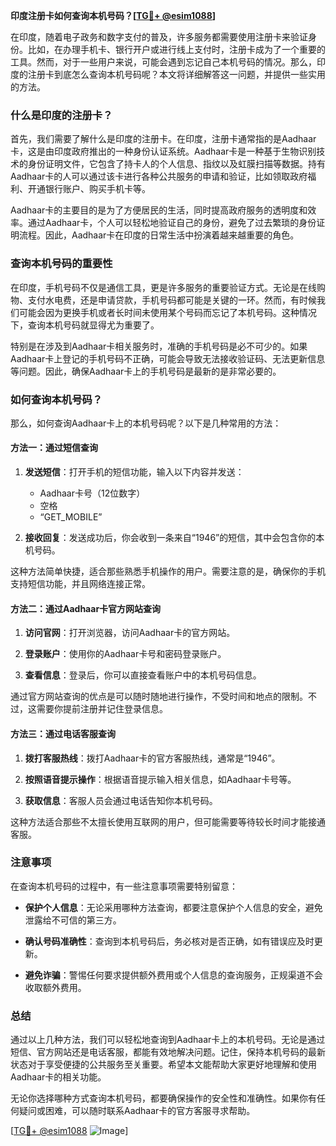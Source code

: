 **印度注册卡如何查询本机号码？[[TG💪+ @esim1088](https://t.me/s/esim1088)]**

在印度，随着电子政务和数字支付的普及，许多服务都需要使用注册卡来验证身份。比如，在办理手机卡、银行开户或进行线上支付时，注册卡成为了一个重要的工具。然而，对于一些用户来说，可能会遇到忘记自己本机号码的情况。那么，印度的注册卡到底怎么查询本机号码呢？本文将详细解答这一问题，并提供一些实用的方法。

### 什么是印度的注册卡？

首先，我们需要了解什么是印度的注册卡。在印度，注册卡通常指的是Aadhaar卡，这是由印度政府推出的一种身份认证系统。Aadhaar卡是一种基于生物识别技术的身份证明文件，它包含了持卡人的个人信息、指纹以及虹膜扫描等数据。持有Aadhaar卡的人可以通过该卡进行各种公共服务的申请和验证，比如领取政府福利、开通银行账户、购买手机卡等。

Aadhaar卡的主要目的是为了方便居民的生活，同时提高政府服务的透明度和效率。通过Aadhaar卡，个人可以轻松地验证自己的身份，避免了过去繁琐的身份证明流程。因此，Aadhaar卡在印度的日常生活中扮演着越来越重要的角色。

### 查询本机号码的重要性

在印度，手机号码不仅是通信工具，更是许多服务的重要验证方式。无论是在线购物、支付水电费，还是申请贷款，手机号码都可能是关键的一环。然而，有时候我们可能会因为更换手机或者长时间未使用某个号码而忘记了本机号码。这种情况下，查询本机号码就显得尤为重要了。

特别是在涉及到Aadhaar卡相关服务时，准确的手机号码是必不可少的。如果Aadhaar卡上登记的手机号码不正确，可能会导致无法接收验证码、无法更新信息等问题。因此，确保Aadhaar卡上的手机号码是最新的是非常必要的。

### 如何查询本机号码？

那么，如何查询Aadhaar卡上的本机号码呢？以下是几种常用的方法：

#### 方法一：通过短信查询

1. **发送短信**：打开手机的短信功能，输入以下内容并发送：
   - Aadhaar卡号（12位数字）
   - 空格
   - “GET_MOBILE”

2. **接收回复**：发送成功后，你会收到一条来自“1946”的短信，其中会包含你的本机号码。

这种方法简单快捷，适合那些熟悉手机操作的用户。需要注意的是，确保你的手机支持短信功能，并且网络连接正常。

#### 方法二：通过Aadhaar卡官方网站查询

1. **访问官网**：打开浏览器，访问Aadhaar卡的官方网站。
   
2. **登录账户**：使用你的Aadhaar卡号和密码登录账户。

3. **查看信息**：登录后，你可以直接查看账户中的本机号码信息。

通过官方网站查询的优点是可以随时随地进行操作，不受时间和地点的限制。不过，这需要你提前注册并记住登录信息。

#### 方法三：通过电话客服查询

1. **拨打客服热线**：拨打Aadhaar卡的官方客服热线，通常是“1946”。

2. **按照语音提示操作**：根据语音提示输入相关信息，如Aadhaar卡号等。

3. **获取信息**：客服人员会通过电话告知你本机号码。

这种方法适合那些不太擅长使用互联网的用户，但可能需要等待较长时间才能接通客服。

### 注意事项

在查询本机号码的过程中，有一些注意事项需要特别留意：

- **保护个人信息**：无论采用哪种方法查询，都要注意保护个人信息的安全，避免泄露给不可信的第三方。
  
- **确认号码准确性**：查询到本机号码后，务必核对是否正确，如有错误应及时更新。

- **避免诈骗**：警惕任何要求提供额外费用或个人信息的查询服务，正规渠道不会收取额外费用。

### 总结

通过以上几种方法，我们可以轻松地查询到Aadhaar卡上的本机号码。无论是通过短信、官方网站还是电话客服，都能有效地解决问题。记住，保持本机号码的最新状态对于享受便捷的公共服务至关重要。希望本文能帮助大家更好地理解和使用Aadhaar卡的相关功能。

无论你选择哪种方式查询本机号码，都要确保操作的安全性和准确性。如果你有任何疑问或困难，可以随时联系Aadhaar卡的官方客服寻求帮助。

[[TG💪+ @esim1088](https://t.me/s/esim1088) ![Image](https://i.postimg.cc/4NQfJmqS/Snipaste-2025-05-13-00-14-12.png)]